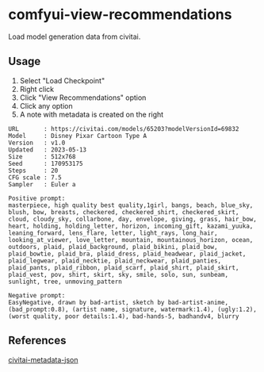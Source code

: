 # comfyui-view-recommendations

Load model generation data from civitai.

## Usage

1. Select "Load Checkpoint"
2. Right click
3. Click "View Recommendations" option
4. Click any option
5. A note with metadata is created on the right  

```
URL       : https://civitai.com/models/65203?modelVersionId=69832
Model     : Disney Pixar Cartoon Type A
Version   : v1.0
Updated   : 2023-05-13
Size      : 512x768
Seed      : 170953175
Steps     : 20
CFG scale : 7.5
Sampler   : Euler a

Positive prompt:
masterpiece, high quality best quality,1girl, bangs, beach, blue_sky, blush, bow, breasts, checkered, checkered_shirt, checkered_skirt, cloud, cloudy_sky, collarbone, day, envelope, giving, grass, hair_bow, heart, holding, holding_letter, horizon, incoming_gift, kazami_yuuka, leaning_forward, lens_flare, letter, light_rays, long_hair, looking_at_viewer, love_letter, mountain, mountainous_horizon, ocean, outdoors, plaid, plaid_background, plaid_bikini, plaid_bow, plaid_bowtie, plaid_bra, plaid_dress, plaid_headwear, plaid_jacket, plaid_legwear, plaid_necktie, plaid_neckwear, plaid_panties, plaid_pants, plaid_ribbon, plaid_scarf, plaid_shirt, plaid_skirt, plaid_vest, pov, shirt, skirt, sky, smile, solo, sun, sunbeam, sunlight, tree, unmoving_pattern

Negative prompt:
EasyNegative, drawn by bad-artist, sketch by bad-artist-anime, (bad_prompt:0.8), (artist name, signature, watermark:1.4), (ugly:1.2), (worst quality, poor details:1.4), bad-hands-5, badhandv4, blurry
```

## References  

[civitai-metadata-json](https://github.com/shinich39/civitai-metadata-json)